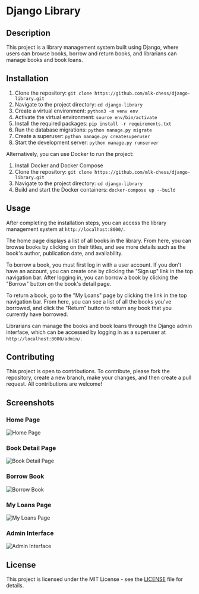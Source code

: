 # Django Library

## Description
This project is a library management system built using Django, where users can browse books, borrow and return books, and librarians can manage books and book loans.

## Installation

1. Clone the repository: `git clone https://github.com/mlk-chess/django-library.git`
2. Navigate to the project directory: `cd django-library`
3. Create a virtual environment: `python3 -m venv env`
4. Activate the virtual environment: `source env/bin/activate`
5. Install the required packages: `pip install -r requirements.txt`
6. Run the database migrations: `python manage.py migrate`
7. Create a superuser: `python manage.py createsuperuser`
8. Start the development server: `python manage.py runserver`

Alternatively, you can use Docker to run the project:

1. Install Docker and Docker Compose
2. Clone the repository: `git clone https://github.com/mlk-chess/django-library.git`
3. Navigate to the project directory: `cd django-library`
4. Build and start the Docker containers: `docker-compose up --build`

## Usage

After completing the installation steps, you can access the library management system at `http://localhost:8000/`. 

The home page displays a list of all books in the library. From here, you can browse books by clicking on their titles, and see more details such as the book's author, publication date, and availability.

To borrow a book, you must first log in with a user account. If you don't have an account, you can create one by clicking the "Sign up" link in the top navigation bar. After logging in, you can borrow a book by clicking the "Borrow" button on the book's detail page.

To return a book, go to the "My Loans" page by clicking the link in the top navigation bar. From here, you can see a list of all the books you've borrowed, and click the "Return" button to return any book that you currently have borrowed.

Librarians can manage the books and book loans through the Django admin interface, which can be accessed by logging in as a superuser at `http://localhost:8000/admin/`.

## Contributing

This project is open to contributions. To contribute, please fork the repository, create a new branch, make your changes, and then create a pull request. All contributions are welcome!

## Screenshots

### Home Page
![Home Page](screenshots/home.png)

### Book Detail Page
![Book Detail Page](screenshots/book_detail.png)

### Borrow Book
![Borrow Book](screenshots/borrow_book.png)

### My Loans Page
![My Loans Page](screenshots/my_loans.png)

### Admin Interface
![Admin Interface](screenshots/admin.png)

## License

This project is licensed under the MIT License - see the [LICENSE](LICENSE) file for details.
